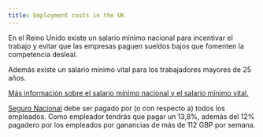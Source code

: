 ```yaml
---
title: Employment costs in the UK
---
```


En el Reino Unido existe un salario mínimo nacional para incentivar el trabajo y evitar que las empresas paguen sueldos bajos que fomenten la competencia desleal.
 
Además existe un salario mínimo vital para los trabajadores mayores de 25 años.

[Más información sobre el salario mínimo nacional y el salario mínimo vital.](https://www.gov.uk/national-minimum-wage/who-gets-the-minimum-wage)

[Seguro Nacional](https://www.gov.uk/national-insurance/overview) debe ser pagado por (o con respecto a) todos los empleados. Como empleador tendrás que pagar un 13,8%, además del 12% pagadero por los empleados por ganancias de más de 112 GBP por semana.
